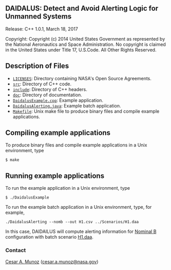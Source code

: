DAIDALUS: Detect and Avoid Alerting Logic for Unmanned Systems
---------------------------------------------------------

Release: C++ 1.0.1, March 18, 2017

Copyright: Copyright (c) 2014 United States Government as represented by 
the National Aeronautics and Space Administration.  No copyright 
is claimed in the United States under Title 17, U.S.Code. All Other 
Rights Reserved.

Description of Files
----------------

* [`LICENSES`](LICENSES): Directory containing NASA's Open Source Agreements.
* [`src`](src): Directory of C++ code.
* [`include`](include): Directory of C++ headers.
* [`doc`](doc): Directory of documentation.
* [`DaidalusExample.cpp`](src/DaidalusExample.cpp): Example application.
* [`DaidalusAlerting.java`](src/DaidalusAlerting.cpp): Example batch application.
* [`Makefile`](Makefile): Unix make file to produce binary files and compile example
applications.

Compiling example applications
--------------------------

To produce binary files and compile example applications
in a Unix environment, type

```
$ make 
```

Running example applications
-------------------------

To run the example application in a Unix environment, type

```
$ ./DaidalusExample
```

To run the example batch application in a Unix environment, type, for example,

```
./DaidalusAlerting --nomb --out H1.csv ../Scenarios/H1.daa
```

In this case, DAIDAILUS will compute alerting information for [Nominal
B](../Configurations/WC_SC_228_nom_b.txt) configuration with batch scenario [H1.daa](../Scenarios/H1.daa).

### Contact

[Cesar A. Munoz](http://shemesh.larc.nasa.gov/people/cam) (cesar.a.munoz@nasa.gov)
